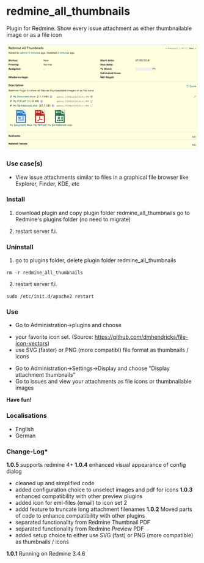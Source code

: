 # redmine_all_thumbnails

Plugin for Redmine. Show every issue attachment as either thumbnailable image or as a file icon

![PNG that represents a quick overview](/doc/Overview.png)

### Use case(s)

* View issue attachments similar to files in a graphical file browser like Explorer, Finder, KDE, etc

### Install

1. download plugin and copy plugin folder redmine_all_thumbnails go to Redmine's plugins folder (no need to migrate)

2. restart server f.i.  

### Uninstall

1. go to plugins folder, delete plugin folder redmine_all_thumbnails

`rm -r redmine_all_thumbnails`

2. restart server f.i. 

`sudo /etc/init.d/apache2 restart`

### Use

* Go to Administration->plugins and choose 
- your favorite icon set. (Source: https://github.com/dmhendricks/file-icon-vectors)
- use SVG (faster) or PNG (more compatibl) file format as thumbnails / icons
* Go to Administration->Settings->Display and choose "Display attachment thumbnails"
* Go to issues and view your attachments as file icons or thumbnailable images

**Have fun!**

### Localisations

* English
* German

### Change-Log* 

**1.0.5** supports redmine 4+
**1.0.4** enhanced visual appearance of config dialog 
- cleaned up and simplified code
- added configuration choice to unselect images and pdf for icons
**1.0.3** enhanced compatibility with other preview plugins
- added icon for eml-files (email) to icon set 2
- addd feature to truncate long attachment filenames 
**1.0.2** Moved parts of code to enhance compatibility with other plugins
- separated functionality from Redmine Thumbnail PDF
- separated functionality from Redmine Preview PDF
- added setup choice to either use SVG (fast) or PNG (more compatible) as thumbnails / icons

**1.0.1** Running on Redmine 3.4.6
